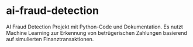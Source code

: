 # ai-fraud-detection
AI Fraud Detection Projekt mit Python-Code und Dokumentation. Es nutzt Machine Learning zur Erkennung von betrügerischen Zahlungen basierend auf simulierten Finanztransaktionen. 
